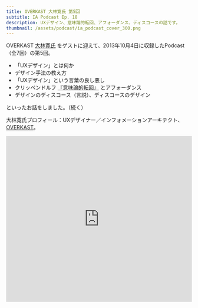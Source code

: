 ```yaml
---
title: OVERKAST 大林寛氏 第5回
subtitle: IA Podcast Ep. 18
description: UXデザイン、意味論的転回、アフォーダンス、ディスコースの話です。
thumbnail: /assets/podcast/ia_podcast_cover_300.png
---
```


OVERKAST [大林寛氏](http://overkast.jp/about/) をゲストに迎えて、2013年10月4日に収録したPodcast（全7回）の第5回。

- 「UXデザイン」とは何か
- デザイン手法の教え方
- 「UXデザイン」という言葉の良し悪し
- クリッペンドルフ [『意味論的転回』](http://www.amazon.co.jp/dp/4434130331) とアフォーダンス
- デザインのディスコース（言説）、ディスコースのデザイン

といったお話をしました。（続く）

大林寛氏プロフィール：UXデザイナー／インフォメーションアーキテクト、[OVERKAST](http://overkast.jp/)。

<iframe width="100%" height="450" scrolling="no" frameborder="no" src="https://w.soundcloud.com/player/?url=https%3A//api.soundcloud.com/tracks/283581841&amp;auto_play=false&amp;hide_related=false&amp;show_comments=true&amp;show_user=true&amp;show_reposts=false&amp;visual=true"></iframe>
